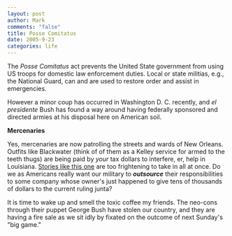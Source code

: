 ```yaml
--- 
layout: post
author: Mark
comments: "false"
title: Posse Comitatus
date: 2005-9-23
categories: life
---
```

The <em>Posse Comitatus</em> act prevents the United State government from using US troops for domestic law enforcement duties. Local or state militias, e.g., the National Guard, can and are used to restore order and assist in emergencies.

However a minor coup has occurred in Washington D. C. recently, and <em>el presidente</em> Bush has found a way around having federally sponsored and directed armies at his disposal here on American soil.

<strong>Mercenaries</strong>

Yes, mercenaries are now patrolling the streets and wards of New Orleans. Outfits like Blackwater (think of of them as a Kelley service for armed to the teeth thugs) are being paid by <em>your</em> tax dollars to interfere, er, help in Louisiana. <a href="http://alternet.org/katrina/25858/" title="Blackwater Down">Stories like this one</a> are too frightening to take in all at once. Do we as Americans really want our military to <em><strong>outsource</strong></em> their responsibilities to some company whose owner's just happened to give tens of thousands of dollars to the current ruling junta?

It is time to wake up and smell the toxic coffee my friends. The neo-cons through their puppet George Bush have stolen our country, and they are having a fire sale as we sit idly by fixated on the outcome of next Sunday's "big game."
